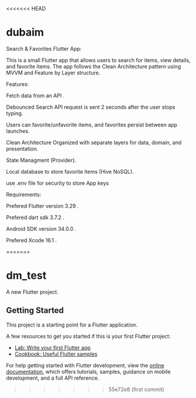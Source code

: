 <<<<<<< HEAD
# dubaim
Search & Favorites Flutter App:

This is a small Flutter app that allows users to search for items, view details, and favorite items. The app follows the Clean Architecture pattern using MVVM and Feature by Layer structure.

Features:

Fetch data from an API .

Debounced Search API request is sent 2 seconds after the user stops typing.

Users can favorite/unfavorite items, and favorites persist between app launches.

Clean Architecture Organized with separate layers for data, domain, and presentation.

State Managment (Provider).

Local database to store favorite items (Hive NoSQL).

use .env file for security to store App keys



Requirements:

Prefered Flutter version 3.29 .

Prefered dart sdk 3.7.2 .

Android SDK version 34.0.0 .

Prefered Xcode 16.1 .

=======
# dm_test

A new Flutter project.

## Getting Started

This project is a starting point for a Flutter application.

A few resources to get you started if this is your first Flutter project:

- [Lab: Write your first Flutter app](https://docs.flutter.dev/get-started/codelab)
- [Cookbook: Useful Flutter samples](https://docs.flutter.dev/cookbook)

For help getting started with Flutter development, view the
[online documentation](https://docs.flutter.dev/), which offers tutorials,
samples, guidance on mobile development, and a full API reference.
>>>>>>> 55e72e8 (first commit)
